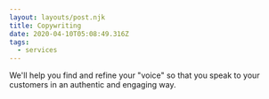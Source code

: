 ```yaml
---
layout: layouts/post.njk
title: Copywriting
date: 2020-04-10T05:08:49.316Z
tags:
  - services
---
```

We'll help you find and refine your "voice" so that you speak to your customers in an authentic and engaging way.
